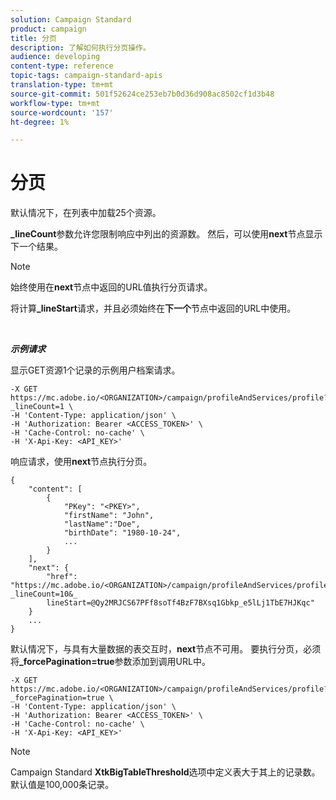 ```yaml
---
solution: Campaign Standard
product: campaign
title: 分页
description: 了解如何执行分页操作。
audience: developing
content-type: reference
topic-tags: campaign-standard-apis
translation-type: tm+mt
source-git-commit: 501f52624ce253eb7b0d36d908ac8502cf1d3b48
workflow-type: tm+mt
source-wordcount: '157'
ht-degree: 1%

---
```



# 分页

默认情况下，在列表中加载25个资源。

**_lineCount**&#x200B;参数允许您限制响应中列出的资源数。  然后，可以使用&#x200B;**next**&#x200B;节点显示下一个结果。

>[!NOTE]
>
>始终使用在&#x200B;**next**&#x200B;节点中返回的URL值执行分页请求。
>
>将计算&#x200B;**_lineStart**&#x200B;请求，并且必须始终在&#x200B;**下一个**&#x200B;节点中返回的URL中使用。

<br/>

***示例请求***

显示GET资源1个记录的示例用户档案请求。

```
-X GET https://mc.adobe.io/<ORGANIZATION>/campaign/profileAndServices/profile?_lineCount=1 \
-H 'Content-Type: application/json' \
-H 'Authorization: Bearer <ACCESS_TOKEN>' \
-H 'Cache-Control: no-cache' \
-H 'X-Api-Key: <API_KEY>'
```

响应请求，使用&#x200B;**next**&#x200B;节点执行分页。

```
{
    "content": [
        {
            "PKey": "<PKEY>",
            "firstName": "John",
            "lastName":"Doe",
            "birthDate": "1980-10-24",
            ...
        }
    ],
    "next": {
        "href": "https://mc.adobe.io/<ORGANIZATION>/campaign/profileAndServices/profile/email?_lineCount=10&_
        lineStart=@Qy2MRJCS67PFf8soTf4BzF7BXsq1Gbkp_e5lLj1TbE7HJKqc"
    }
    ...
}
```

默认情况下，与具有大量数据的表交互时，**next**&#x200B;节点不可用。 要执行分页，必须将&#x200B;**_forcePagination=true**&#x200B;参数添加到调用URL中。

```
-X GET https://mc.adobe.io/<ORGANIZATION>/campaign/profileAndServices/profile?_forcePagination=true \
-H 'Content-Type: application/json' \
-H 'Authorization: Bearer <ACCESS_TOKEN>' \
-H 'Cache-Control: no-cache' \
-H 'X-Api-Key: <API_KEY>'
```

>[!NOTE]
>
>Campaign Standard **XtkBigTableThreshold**&#x200B;选项中定义表大于其上的记录数。 默认值是100,000条记录。
